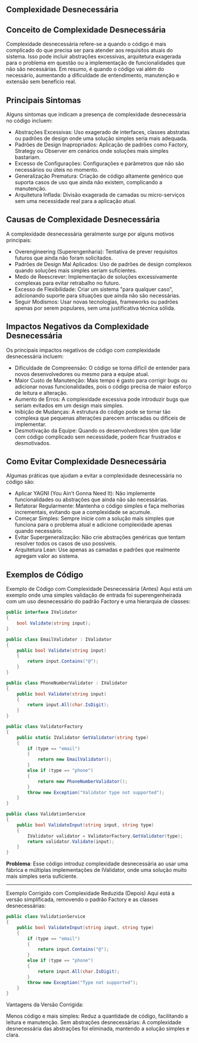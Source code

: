 ## Complexidade Desnecessária

## Conceito de Complexidade Desnecessária

Complexidade desnecessária refere-se a quando o código é mais complicado do que precisa ser para atender aos requisitos atuais do sistema. Isso pode incluir abstrações excessivas, arquitetura exagerada para o problema em questão ou a implementação de funcionalidades que não são necessárias. Em resumo, é quando o código vai além do necessário, aumentando a dificuldade de entendimento, manutenção e extensão sem benefício real.

## Principais Sintomas

Alguns sintomas que indicam a presença de complexidade desnecessária no código incluem:

- Abstrações Excessivas: Uso exagerado de interfaces, classes abstratas ou padrões de design onde uma solução simples seria mais adequada.
- Padrões de Design Inapropriados: Aplicação de padrões como Factory, Strategy ou Observer em cenários onde soluções mais simples bastariam.
- Excesso de Configurações: Configurações e parâmetros que não são necessários ou úteis no momento.
- Generalização Prematura: Criação de código altamente genérico que suporta casos de uso que ainda não existem, complicando a manutenção.
- Arquitetura Inflada: Divisão exagerada de camadas ou micro-serviços sem uma necessidade real para a aplicação atual.

## Causas de Complexidade Desnecessária

A complexidade desnecessária geralmente surge por alguns motivos principais:

- Overengineering (Superengenharia): Tentativa de prever requisitos futuros que ainda não foram solicitados.
- Padrões de Design Mal Aplicados: Uso de padrões de design complexos quando soluções mais simples seriam suficientes.
- Medo de Reescrever: Implementação de soluções excessivamente complexas para evitar retrabalho no futuro.
- Excesso de Flexibilidade: Criar um sistema "para qualquer caso", adicionando suporte para situações que ainda não são necessárias.
- Seguir Modismos: Usar novas tecnologias, frameworks ou padrões apenas por serem populares, sem uma justificativa técnica sólida.

## Impactos Negativos da Complexidade Desnecessária

Os principais impactos negativos de código com complexidade desnecessária incluem:

- Dificuldade de Compreensão: O código se torna difícil de entender para novos desenvolvedores ou mesmo para a equipe atual.
- Maior Custo de Manutenção: Mais tempo é gasto para corrigir bugs ou adicionar novas funcionalidades, pois o código precisa de maior esforço de leitura e alteração.
- Aumento de Erros: A complexidade excessiva pode introduzir bugs que seriam evitados em um design mais simples.
- Inibição de Mudanças: A estrutura do código pode se tornar tão complexa que pequenas alterações parecem arriscadas ou difíceis de implementar.
- Desmotivação da Equipe: Quando os desenvolvedores têm que lidar com código complicado sem necessidade, podem ficar frustrados e desmotivados.

## Como Evitar Complexidade Desnecessária

Algumas práticas que ajudam a evitar a complexidade desnecessária no código são:

- Aplicar YAGNI (You Ain't Gonna Need It): Não implemente funcionalidades ou abstrações que ainda não são necessárias.
- Refatorar Regularmente: Mantenha o código simples e faça melhorias incrementais, evitando que a complexidade se acumule.
- Começar Simples: Sempre inicie com a solução mais simples que funciona para o problema atual e adicione complexidade apenas quando necessário.
- Evitar Supergeneralização: Não crie abstrações genéricas que tentam resolver todos os casos de uso possíveis.
- Arquitetura Lean: Use apenas as camadas e padrões que realmente agregam valor ao sistema.

## Exemplos de Código

Exemplo de Código com Complexidade Desnecessária (Antes)
Aqui está um exemplo onde uma simples validação de entrada foi superengenheirada com um uso desnecessário do padrão Factory e uma hierarquia de classes:

```csharp
public interface IValidator
{
    bool Validate(string input);
}

public class EmailValidator : IValidator
{
    public bool Validate(string input)
    {
        return input.Contains("@");
    }
}

public class PhoneNumberValidator : IValidator
{
    public bool Validate(string input)
    {
        return input.All(char.IsDigit);
    }
}

public class ValidatorFactory
{
    public static IValidator GetValidator(string type)
    {
        if (type == "email")
        {
            return new EmailValidator();
        }
        else if (type == "phone")
        {
            return new PhoneNumberValidator();
        }
        throw new Exception("Validator type not supported");
    }
}

public class ValidationService
{
    public bool ValidateInput(string input, string type)
    {
        IValidator validator = ValidatorFactory.GetValidator(type);
        return validator.Validate(input);
    }
}
```

**Problema**: Esse código introduz complexidade desnecessária ao usar uma fábrica e múltiplas implementações de IValidator, onde uma solução muito mais simples seria suficiente.

---
Exemplo Corrigido com Complexidade Reduzida (Depois)
Aqui está a versão simplificada, removendo o padrão Factory e as classes desnecessárias:

```csharp
public class ValidationService
{
    public bool ValidateInput(string input, string type)
    {
        if (type == "email")
        {
            return input.Contains("@");
        }
        else if (type == "phone")
        {
            return input.All(char.IsDigit);
        }
        throw new Exception("Type not supported");
    }
}

```

Vantagens da Versão Corrigida:

Menos código e mais simples: Reduz a quantidade de código, facilitando a leitura e manutenção.
Sem abstrações desnecessárias: A complexidade desnecessária das abstrações foi eliminada, mantendo a solução simples e clara.